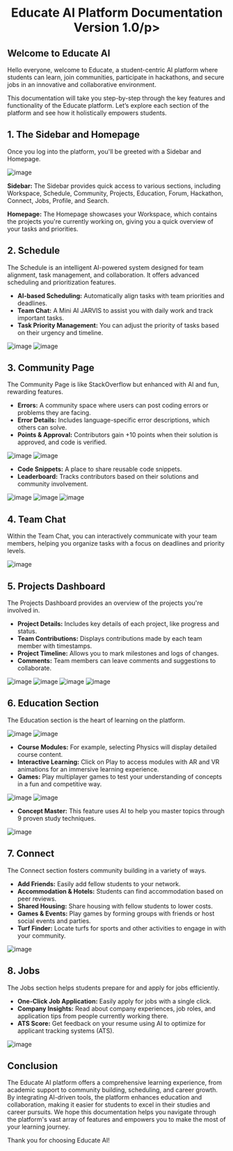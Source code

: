 # <p align="center">Educate AI Platform Documentation Version 1.0/p>

## Welcome to Educate AI
Hello everyone, welcome to Educate, a student-centric AI platform where students can learn, join communities, participate in hackathons, and secure jobs in an innovative and collaborative environment.

This documentation will take you step-by-step through the key features and functionality of the Educate platform. Let’s explore each section of the platform and see how it holistically empowers students.

## 1. The Sidebar and Homepage
Once you log into the platform, you'll be greeted with a Sidebar and Homepage.

![image](https://github.com/user-attachments/assets/f6b964a3-bfcb-4841-9662-96926c9ac745)

**Sidebar:**
The Sidebar provides quick access to various sections, including Workspace, Schedule, Community, Projects, Education, Forum, Hackathon, Connect, Jobs, Profile, and Search.

**Homepage:**
The Homepage showcases your Workspace, which contains the projects you're currently working on, giving you a quick overview of your tasks and priorities.

## 2. Schedule
The Schedule is an intelligent AI-powered system designed for team alignment, task management, and collaboration. It offers advanced scheduling and prioritization features.

- **AI-based Scheduling:** Automatically align tasks with team priorities and deadlines.
- **Team Chat:** A Mini AI JARVIS to assist you with daily work and track important tasks.
- **Task Priority Management:** You can adjust the priority of tasks based on their urgency and timeline.

![image](https://github.com/user-attachments/assets/bd3bfb0f-9e8a-460e-90b6-de6737f3fc2f)
![image](https://github.com/user-attachments/assets/b200c736-0c52-49eb-ab7e-009e15f75832)

## 3. Community Page
The Community Page is like StackOverflow but enhanced with AI and fun, rewarding features.

- **Errors:** A community space where users can post coding errors or problems they are facing.
- **Error Details:** Includes language-specific error descriptions, which others can solve.
- **Points & Approval:** Contributors gain +10 points when their solution is approved, and code is verified.

![image](https://github.com/user-attachments/assets/e3e306e4-0118-45e4-b206-0a9db645e692)
![image](https://github.com/user-attachments/assets/0c67d45e-98ca-4173-a959-26e3c16dc890)

- **Code Snippets:** A place to share reusable code snippets.
- **Leaderboard:** Tracks contributors based on their solutions and community involvement.

![image](https://github.com/user-attachments/assets/e09a9431-dc42-4a39-885e-8744b0f29319)
![image](https://github.com/user-attachments/assets/13975080-5c1e-431e-aa56-06a5c732a860)
![image](https://github.com/user-attachments/assets/9711c07a-7ab9-48a0-b6c8-897c7886ca95)

## 4. Team Chat
Within the Team Chat, you can interactively communicate with your team members, helping you organize tasks with a focus on deadlines and priority levels.

![image](https://github.com/user-attachments/assets/d0d7625e-a339-49f7-b93b-4d9511c251ac)

## 5. Projects Dashboard
The Projects Dashboard provides an overview of the projects you're involved in.

- **Project Details:** Includes key details of each project, like progress and status.
- **Team Contributions:** Displays contributions made by each team member with timestamps.
- **Project Timeline:** Allows you to mark milestones and logs of changes.
- **Comments:** Team members can leave comments and suggestions to collaborate.

![image](https://github.com/user-attachments/assets/8685a5e5-a8c1-45bb-8b2b-b681e3e7f454)
![image](https://github.com/user-attachments/assets/b5f99633-6ea6-461e-8802-68304c844d87)
![image](https://github.com/user-attachments/assets/617f949f-65b3-4c87-b4d6-0240e7165e1e)
![image](https://github.com/user-attachments/assets/5a2046a6-8376-4101-9cf7-a7baa7fc521a)

## 6. Education Section
The Education section is the heart of learning on the platform.

![image](https://github.com/user-attachments/assets/a4e96137-cac9-486b-a85f-9b70f343728a)
![image](https://github.com/user-attachments/assets/92ee5976-0e1d-4f32-aa7b-d5035aad77ae)

- **Course Modules:** For example, selecting Physics will display detailed course content.
- **Interactive Learning:** Click on Play to access modules with AR and VR animations for an immersive learning experience.
- **Games:** Play multiplayer games to test your understanding of concepts in a fun and competitive way.

![image](https://github.com/user-attachments/assets/c2ece13d-ac78-426f-9aad-2fbb9908b161)
![image](https://github.com/user-attachments/assets/9ecc647e-56ce-4c38-96b8-f6875b704785)

- **Concept Master:** This feature uses AI to help you master topics through 9 proven study techniques.

![image](https://github.com/user-attachments/assets/9d5a2625-1147-4739-b754-85ab1d6173df)

## 7. Connect
The Connect section fosters community building in a variety of ways.

- **Add Friends:** Easily add fellow students to your network.
- **Accommodation & Hotels:** Students can find accommodation based on peer reviews.
- **Shared Housing:** Share housing with fellow students to lower costs.
- **Games & Events:** Play games by forming groups with friends or host social events and parties.
- **Turf Finder:** Locate turfs for sports and other activities to engage in with your community.

![image](https://github.com/user-attachments/assets/066cfcf8-4518-4087-a962-79d64891d4d2)

## 8. Jobs
The Jobs section helps students prepare for and apply for jobs efficiently.

- **One-Click Job Application:** Easily apply for jobs with a single click.
- **Company Insights:** Read about company experiences, job roles, and application tips from people currently working there.
- **ATS Score:** Get feedback on your resume using AI to optimize for applicant tracking systems (ATS).

![image](https://github.com/user-attachments/assets/567683f3-30f7-44fe-90f1-486b59997d68)

## Conclusion  
The Educate AI platform offers a comprehensive learning experience, from academic support to community building, scheduling, and career growth. By integrating AI-driven tools, the platform enhances education and collaboration, making it easier for students to excel in their studies and career pursuits. We hope this documentation helps you navigate through the platform's vast array of features and empowers you to make the most of your learning journey.

Thank you for choosing Educate AI!
